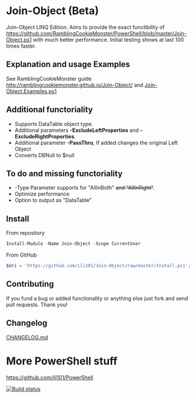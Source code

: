 ﻿# Join-Object (Beta)
Join-Object LINQ Edition.
Aims to provide the exact functibility of https://github.com/RamblingCookieMonster/PowerShell/blob/master/Join-Object.ps1 with much better performance.
Initial testing shows at last 100 times faster.

## Explanation and usage Examples
See RamblingCookieMonster guide http://ramblingcookiemonster.github.io/Join-Object/ and [Join-Object.Examples.ps1](https://github.com/ili101/PowerShell/blob/master/Examples/Join-Object.Examples.ps1)

## Additional functoriality
* Supports DataTable object type.
* Additional parameters **-ExcludeLeftProperties** and **-ExcludeRightProperties**.
* Additional parameter **-PassThru**, If added changes the original Left Object
* Converts DBNull to $null

## To do and missing functoriality
* -Type Parameter supports for "AllInBoth" ~~and "AllInRight"~~.
* Optimize performance
* Option to output as "DataTable"

## Install
From repository
```PowerShell
Install-Module -Name Join-Object -Scope CurrentUser
```
From GitHub
```PowerShell
$Uri = 'https://github.com/ili101/Join-Object/raw/master/Install.ps1'; . ([Scriptblock]::Create((iwr $Uri).Content)) -FromGitHub $Uri
```

## Contributing
If you fund a bug or added functionality or anything else just fork and send pull requests. Thank you!

##  Changelog
[CHANGELOG.md](https://github.com/ili101/Join-Object/blob/master/CHANGELOG.md)

# More PowerShell stuff
https://github.com/ili101/PowerShell

[![Build status](https://ci.appveyor.com/api/projects/status/sk2d54q6q85i1ejm?svg=true)](https://ci.appveyor.com/project/ili101/join-object)